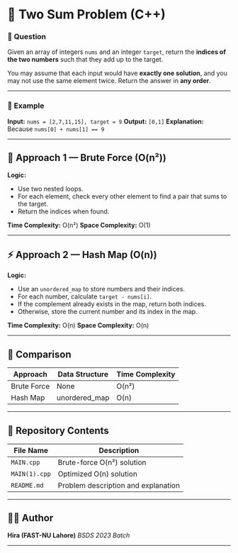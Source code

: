 
# 🧮 Two Sum Problem (C++)

### 📌 Question

Given an array of integers `nums` and an integer `target`, return the **indices of the two numbers** such that they add up to the target.

You may assume that each input would have **exactly one solution**, and you may not use the same element twice.
Return the answer in **any order**.

---

### 🔢 Example

**Input:** `nums = [2,7,11,15], target = 9`
**Output:** `[0,1]`
**Explanation:** Because `nums[0] + nums[1] == 9`

---

## 🧠 Approach 1 — Brute Force (O(n²))

**Logic:**

* Use two nested loops.
* For each element, check every other element to find a pair that sums to the target.
* Return the indices when found.

**Time Complexity:** O(n²)
**Space Complexity:** O(1)



---

## ⚡ Approach 2 — Hash Map (O(n))

**Logic:**

* Use an `unordered_map` to store numbers and their indices.
* For each number, calculate `target - nums[i]`.
* If the complement already exists in the map, return both indices.
* Otherwise, store the current number and its index in the map.

**Time Complexity:** O(n)
**Space Complexity:** O(n)



---

## 🧾 Comparison

| Approach    | Data Structure | Time Complexity | 
| ----------- | -------------- | --------------- | 
| Brute Force | None           | O(n²)           | 
| Hash Map    | unordered_map  | O(n)            |

---

## 📂 Repository Contents

| File Name                | Description                         |
| ------------------------ | ----------------------------------- |
| `MAIN.cpp` | Brute-force O(n²) solution          |
| `MAIN(1).cpp`    | Optimized O(n) solution             |
| `README.md`              | Problem description and explanation |

---

## 🧑‍💻 Author

**Hira (FAST-NU Lahore)**
*BSDS 2023 Batch*

---

